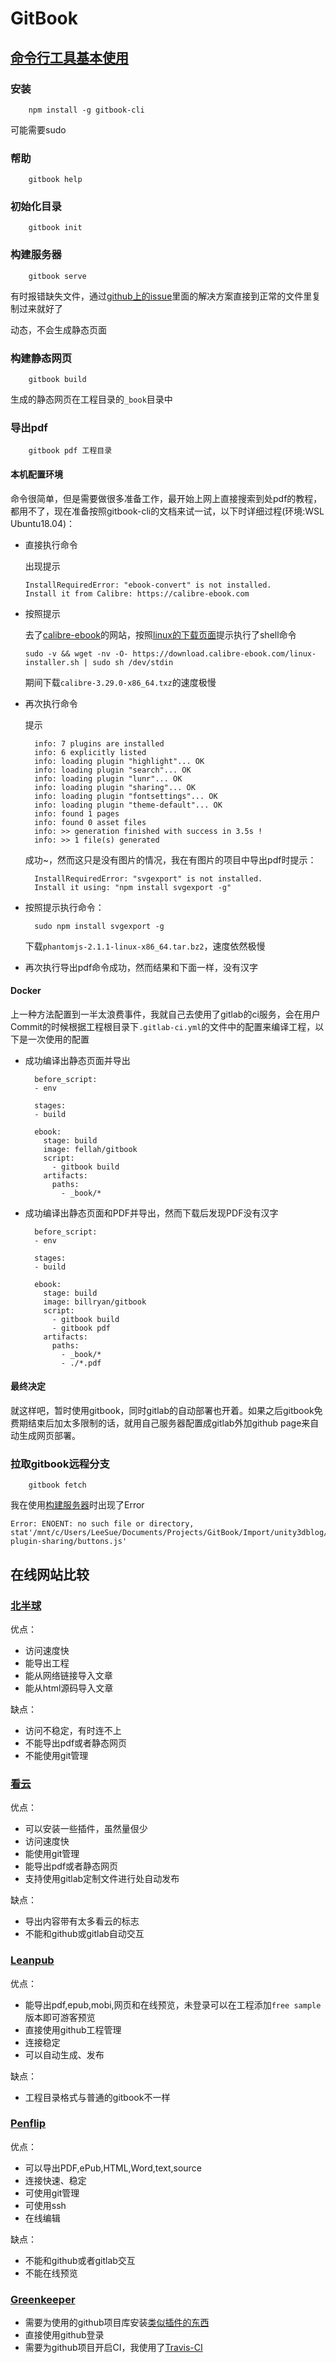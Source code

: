 # GitBook

## [命令行工具基本使用](https://github.com/GitbookIO/gitbook/blob/master/docs/setup.md)

### 安装

```text
    npm install -g gitbook-cli
```

可能需要sudo

### 帮助

```text
    gitbook help
```

### 初始化目录

```text
    gitbook init
```

### 构建服务器

```text
    gitbook serve
```

有时报错缺失文件，通过[github上的issue](https://github.com/GitbookIO/gitbook/issues/1309)里面的解决方案直接到正常的文件里复制过来就好了

动态，不会生成静态页面

### 构建静态网页

```text
    gitbook build
```

生成的静态网页在工程目录的`_book`目录中

### 导出pdf

```text
    gitbook pdf 工程目录
```

#### 本机配置环境

命令很简单，但是需要做很多准备工作，最开始上网上直接搜索到处pdf的教程，都用不了，现在准备按照gitbook-cli的文档来试一试，以下时详细过程\(环境:WSL Ubuntu18.04\)：

* 直接执行命令

  出现提示

  ```text
  InstallRequiredError: "ebook-convert" is not installed.
  Install it from Calibre: https://calibre-ebook.com
  ```

* 按照提示

  去了[calibre-ebook](https://calibre-ebook.com)的网站，按照[linux的下载页面](https://calibre-ebook.com/download_linux)提示执行了shell命令

  ```text
  sudo -v && wget -nv -O- https://download.calibre-ebook.com/linux-installer.sh | sudo sh /dev/stdin
  ```

  期间下载`calibre-3.29.0-x86_64.txz`的速度极慢

* 再次执行命令

  提示

  ```text
    info: 7 plugins are installed
    info: 6 explicitly listed
    info: loading plugin "highlight"... OK
    info: loading plugin "search"... OK
    info: loading plugin "lunr"... OK
    info: loading plugin "sharing"... OK
    info: loading plugin "fontsettings"... OK
    info: loading plugin "theme-default"... OK
    info: found 1 pages
    info: found 0 asset files
    info: >> generation finished with success in 3.5s !
    info: >> 1 file(s) generated
  ```

  成功~，然而这只是没有图片的情况，我在有图片的项目中导出pdf时提示：

  ```text
    InstallRequiredError: "svgexport" is not installed.
    Install it using: "npm install svgexport -g"
  ```

* 按照提示执行命令：

  ```text
    sudo npm install svgexport -g
  ```

  下载`phantomjs-2.1.1-linux-x86_64.tar.bz2`，速度依然极慢

* 再次执行导出pdf命令成功，然而结果和下面一样，没有汉字

#### Docker

上一种方法配置到一半太浪费事件，我就自己去使用了gitlab的ci服务，会在用户Commit的时候根据工程根目录下`.gitlab-ci.yml`的文件中的配置来编译工程，以下是一次使用的配置

* 成功编译出静态页面并导出

  ```text
    before_script:
    - env

    stages:
    - build

    ebook:
      stage: build
      image: fellah/gitbook
      script:
        - gitbook build
      artifacts:
        paths:
          - _book/*
  ```

* 成功编译出静态页面和PDF并导出，然而下载后发现PDF没有汉字

  ```text
    before_script:
    - env

    stages:
    - build

    ebook:
      stage: build
      image: billryan/gitbook
      script:
        - gitbook build
        - gitbook pdf
      artifacts:
        paths:
          - _book/*
          - ./*.pdf
  ```

#### 最终决定

就这样吧，暂时使用gitbook，同时gitlab的自动部署也开着。如果之后gitbook免费期结束后加太多限制的话，就用自己服务器配置成gitlab外加github page来自动生成网页部署。

### 拉取gitbook远程分支

```text
    gitbook fetch
```

我在使用[构建服务器](gitbook.md#gou-jian-fu-wu-qi)时出现了Error

```text
Error: ENOENT: no such file or directory, stat'/mnt/c/Users/LeeSue/Documents/Projects/GitBook/Import/unity3dblog/_book/gitbook/gitbook-plugin-sharing/buttons.js'
```

## 在线网站比较

### [北半球](https://www.beibq.cn/book/beibq_guide)

优点：

* 访问速度快
* 能导出工程
* 能从网络链接导入文章
* 能从html源码导入文章

缺点：

* 访问不稳定，有时连不上
* 不能导出pdf或者静态网页
* 不能使用git管理

### [看云](https://help.kancloud.cn/41497)

优点：

* 可以安装一些插件，虽然量佷少
* 访问速度快
* 能使用git管理
* 能导出pdf或者静态网页
* 支持使用gitlab定制文件进行处自动发布

缺点：

* 导出内容带有太多看云的标志
* 不能和github或gitlab自动交互

### [Leanpub](https://leanpub.com/help)

优点：

* 能导出pdf,epub,mobi,网页和在线预览，未登录可以在工程添加`free sample`版本即可游客预览
* 直接使用github工程管理
* 连接稳定
* 可以自动生成、发布

缺点：

* 工程目录格式与普通的gitbook不一样

### [Penflip](https://www.penflip.com/Penflip/help/blob/master/getting-started/GeneralOverview.txt)

优点：

* 可以导出PDF,ePub,HTML,Word,text,source
* 连接快速、稳定
* 可使用git管理
* 可使用ssh
* 在线编辑

缺点：

* 不能和github或者gitlab交互
* 不能在线预览

### [Greenkeeper](https://greenkeeper.io/docs)

* 需要为使用的github项目库安装[类似插件的东西](https://github.com/settings/installations/302477)
* 直接使用github登录
* 需要为github项目开启CI，我使用了[Travis-CI](https://github.com/nukc/how-to-use-travis-ci)

